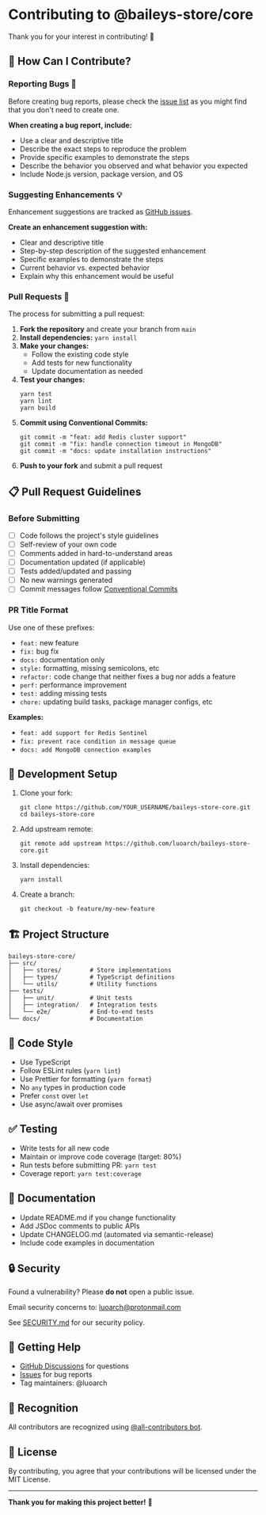 # Contributing to @baileys-store/core

Thank you for your interest in contributing! 🎉

## 🤝 How Can I Contribute?

### Reporting Bugs 🐛

Before creating bug reports, please check the [issue list](https://github.com/luoarch/baileys-store-core/issues) as you might find that you don't need to create one.

**When creating a bug report, include:**

- Use a clear and descriptive title
- Describe the exact steps to reproduce the problem
- Provide specific examples to demonstrate the steps
- Describe the behavior you observed and what behavior you expected
- Include Node.js version, package version, and OS

### Suggesting Enhancements 💡

Enhancement suggestions are tracked as [GitHub issues](https://github.com/luoarch/baileys-store-core/issues).

**Create an enhancement suggestion with:**

- Clear and descriptive title
- Step-by-step description of the suggested enhancement
- Specific examples to demonstrate the steps
- Current behavior vs. expected behavior
- Explain why this enhancement would be useful

### Pull Requests 🔄

The process for submitting a pull request:

1. **Fork the repository** and create your branch from `main`
2. **Install dependencies:** `yarn install`
3. **Make your changes:**
   - Follow the existing code style
   - Add tests for new functionality
   - Update documentation as needed
4. **Test your changes:**
   ```
   yarn test
   yarn lint
   yarn build
   ```
5. **Commit using Conventional Commits:**
   ```
   git commit -m "feat: add Redis cluster support"
   git commit -m "fix: handle connection timeout in MongoDB"
   git commit -m "docs: update installation instructions"
   ```
6. **Push to your fork** and submit a pull request

## 📋 Pull Request Guidelines

### Before Submitting

- [ ] Code follows the project's style guidelines
- [ ] Self-review of your own code
- [ ] Comments added in hard-to-understand areas
- [ ] Documentation updated (if applicable)
- [ ] Tests added/updated and passing
- [ ] No new warnings generated
- [ ] Commit messages follow [Conventional Commits](https://www.conventionalcommits.org/)

### PR Title Format

Use one of these prefixes:

- `feat:` new feature
- `fix:` bug fix
- `docs:` documentation only
- `style:` formatting, missing semicolons, etc
- `refactor:` code change that neither fixes a bug nor adds a feature
- `perf:` performance improvement
- `test:` adding missing tests
- `chore:` updating build tasks, package manager configs, etc

**Examples:**

- `feat: add support for Redis Sentinel`
- `fix: prevent race condition in message queue`
- `docs: add MongoDB connection examples`

## 🧪 Development Setup

1. Clone your fork:

   ```
   git clone https://github.com/YOUR_USERNAME/baileys-store-core.git
   cd baileys-store-core
   ```

2. Add upstream remote:

   ```
   git remote add upstream https://github.com/luoarch/baileys-store-core.git
   ```

3. Install dependencies:

   ```
   yarn install
   ```

4. Create a branch:
   ```
   git checkout -b feature/my-new-feature
   ```

## 🏗️ Project Structure

```
baileys-store-core/
├── src/
│   ├── stores/        # Store implementations
│   ├── types/         # TypeScript definitions
│   └── utils/         # Utility functions
├── tests/
│   ├── unit/          # Unit tests
│   ├── integration/   # Integration tests
│   └── e2e/           # End-to-end tests
└── docs/              # Documentation
```

## 🎨 Code Style

- Use TypeScript
- Follow ESLint rules (`yarn lint`)
- Use Prettier for formatting (`yarn format`)
- No `any` types in production code
- Prefer `const` over `let`
- Use async/await over promises

## ✅ Testing

- Write tests for all new code
- Maintain or improve code coverage (target: 80%)
- Run tests before submitting PR: `yarn test`
- Coverage report: `yarn test:coverage`

## 📖 Documentation

- Update README.md if you change functionality
- Add JSDoc comments to public APIs
- Update CHANGELOG.md (automated via semantic-release)
- Include code examples in documentation

## 🔒 Security

Found a vulnerability? Please **do not** open a public issue.

Email security concerns to: luoarch@protonmail.com

See [SECURITY.md](./SECURITY.md) for our security policy.

## 💬 Getting Help

- [GitHub Discussions](https://github.com/luoarch/baileys-store-core/discussions) for questions
- [Issues](https://github.com/luoarch/baileys-store-core/issues) for bug reports
- Tag maintainers: @luoarch

## 🌟 Recognition

All contributors are recognized using [@all-contributors bot](https://allcontributors.org/).

## 📜 License

By contributing, you agree that your contributions will be licensed under the MIT License.

---

**Thank you for making this project better!** 🙌
